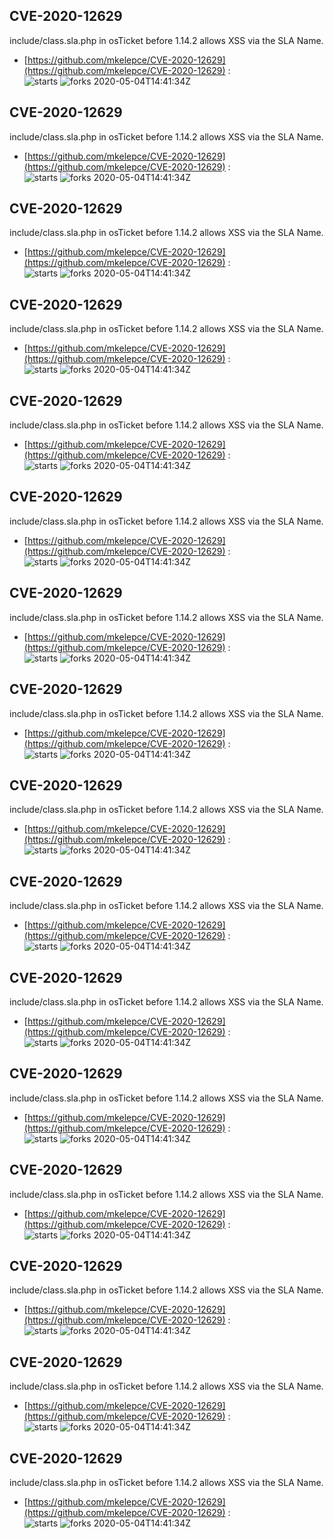 ## CVE-2020-12629
 include/class.sla.php in osTicket before 1.14.2 allows XSS via the SLA Name.

- [https://github.com/mkelepce/CVE-2020-12629](https://github.com/mkelepce/CVE-2020-12629) :  
![starts](https://img.shields.io/github/stars/mkelepce/CVE-2020-12629.svg) 
![forks](https://img.shields.io/github/forks/mkelepce/CVE-2020-12629.svg) 
2020-05-04T14:41:34Z

## CVE-2020-12629
 include/class.sla.php in osTicket before 1.14.2 allows XSS via the SLA Name.

- [https://github.com/mkelepce/CVE-2020-12629](https://github.com/mkelepce/CVE-2020-12629) :  
![starts](https://img.shields.io/github/stars/mkelepce/CVE-2020-12629.svg) 
![forks](https://img.shields.io/github/forks/mkelepce/CVE-2020-12629.svg) 
2020-05-04T14:41:34Z

## CVE-2020-12629
 include/class.sla.php in osTicket before 1.14.2 allows XSS via the SLA Name.

- [https://github.com/mkelepce/CVE-2020-12629](https://github.com/mkelepce/CVE-2020-12629) :  
![starts](https://img.shields.io/github/stars/mkelepce/CVE-2020-12629.svg) 
![forks](https://img.shields.io/github/forks/mkelepce/CVE-2020-12629.svg) 
2020-05-04T14:41:34Z

## CVE-2020-12629
 include/class.sla.php in osTicket before 1.14.2 allows XSS via the SLA Name.

- [https://github.com/mkelepce/CVE-2020-12629](https://github.com/mkelepce/CVE-2020-12629) :  
![starts](https://img.shields.io/github/stars/mkelepce/CVE-2020-12629.svg) 
![forks](https://img.shields.io/github/forks/mkelepce/CVE-2020-12629.svg) 
2020-05-04T14:41:34Z

## CVE-2020-12629
 include/class.sla.php in osTicket before 1.14.2 allows XSS via the SLA Name.

- [https://github.com/mkelepce/CVE-2020-12629](https://github.com/mkelepce/CVE-2020-12629) :  
![starts](https://img.shields.io/github/stars/mkelepce/CVE-2020-12629.svg) 
![forks](https://img.shields.io/github/forks/mkelepce/CVE-2020-12629.svg) 
2020-05-04T14:41:34Z

## CVE-2020-12629
 include/class.sla.php in osTicket before 1.14.2 allows XSS via the SLA Name.

- [https://github.com/mkelepce/CVE-2020-12629](https://github.com/mkelepce/CVE-2020-12629) :  
![starts](https://img.shields.io/github/stars/mkelepce/CVE-2020-12629.svg) 
![forks](https://img.shields.io/github/forks/mkelepce/CVE-2020-12629.svg) 
2020-05-04T14:41:34Z

## CVE-2020-12629
 include/class.sla.php in osTicket before 1.14.2 allows XSS via the SLA Name.

- [https://github.com/mkelepce/CVE-2020-12629](https://github.com/mkelepce/CVE-2020-12629) :  
![starts](https://img.shields.io/github/stars/mkelepce/CVE-2020-12629.svg) 
![forks](https://img.shields.io/github/forks/mkelepce/CVE-2020-12629.svg) 
2020-05-04T14:41:34Z

## CVE-2020-12629
 include/class.sla.php in osTicket before 1.14.2 allows XSS via the SLA Name.

- [https://github.com/mkelepce/CVE-2020-12629](https://github.com/mkelepce/CVE-2020-12629) :  
![starts](https://img.shields.io/github/stars/mkelepce/CVE-2020-12629.svg) 
![forks](https://img.shields.io/github/forks/mkelepce/CVE-2020-12629.svg) 
2020-05-04T14:41:34Z

## CVE-2020-12629
 include/class.sla.php in osTicket before 1.14.2 allows XSS via the SLA Name.

- [https://github.com/mkelepce/CVE-2020-12629](https://github.com/mkelepce/CVE-2020-12629) :  
![starts](https://img.shields.io/github/stars/mkelepce/CVE-2020-12629.svg) 
![forks](https://img.shields.io/github/forks/mkelepce/CVE-2020-12629.svg) 
2020-05-04T14:41:34Z

## CVE-2020-12629
 include/class.sla.php in osTicket before 1.14.2 allows XSS via the SLA Name.

- [https://github.com/mkelepce/CVE-2020-12629](https://github.com/mkelepce/CVE-2020-12629) :  
![starts](https://img.shields.io/github/stars/mkelepce/CVE-2020-12629.svg) 
![forks](https://img.shields.io/github/forks/mkelepce/CVE-2020-12629.svg) 
2020-05-04T14:41:34Z

## CVE-2020-12629
 include/class.sla.php in osTicket before 1.14.2 allows XSS via the SLA Name.

- [https://github.com/mkelepce/CVE-2020-12629](https://github.com/mkelepce/CVE-2020-12629) :  
![starts](https://img.shields.io/github/stars/mkelepce/CVE-2020-12629.svg) 
![forks](https://img.shields.io/github/forks/mkelepce/CVE-2020-12629.svg) 
2020-05-04T14:41:34Z

## CVE-2020-12629
 include/class.sla.php in osTicket before 1.14.2 allows XSS via the SLA Name.

- [https://github.com/mkelepce/CVE-2020-12629](https://github.com/mkelepce/CVE-2020-12629) :  
![starts](https://img.shields.io/github/stars/mkelepce/CVE-2020-12629.svg) 
![forks](https://img.shields.io/github/forks/mkelepce/CVE-2020-12629.svg) 
2020-05-04T14:41:34Z

## CVE-2020-12629
 include/class.sla.php in osTicket before 1.14.2 allows XSS via the SLA Name.

- [https://github.com/mkelepce/CVE-2020-12629](https://github.com/mkelepce/CVE-2020-12629) :  
![starts](https://img.shields.io/github/stars/mkelepce/CVE-2020-12629.svg) 
![forks](https://img.shields.io/github/forks/mkelepce/CVE-2020-12629.svg) 
2020-05-04T14:41:34Z

## CVE-2020-12629
 include/class.sla.php in osTicket before 1.14.2 allows XSS via the SLA Name.

- [https://github.com/mkelepce/CVE-2020-12629](https://github.com/mkelepce/CVE-2020-12629) :  
![starts](https://img.shields.io/github/stars/mkelepce/CVE-2020-12629.svg) 
![forks](https://img.shields.io/github/forks/mkelepce/CVE-2020-12629.svg) 
2020-05-04T14:41:34Z

## CVE-2020-12629
 include/class.sla.php in osTicket before 1.14.2 allows XSS via the SLA Name.

- [https://github.com/mkelepce/CVE-2020-12629](https://github.com/mkelepce/CVE-2020-12629) :  
![starts](https://img.shields.io/github/stars/mkelepce/CVE-2020-12629.svg) 
![forks](https://img.shields.io/github/forks/mkelepce/CVE-2020-12629.svg) 
2020-05-04T14:41:34Z

## CVE-2020-12629
 include/class.sla.php in osTicket before 1.14.2 allows XSS via the SLA Name.

- [https://github.com/mkelepce/CVE-2020-12629](https://github.com/mkelepce/CVE-2020-12629) :  
![starts](https://img.shields.io/github/stars/mkelepce/CVE-2020-12629.svg) 
![forks](https://img.shields.io/github/forks/mkelepce/CVE-2020-12629.svg) 
2020-05-04T14:41:34Z

